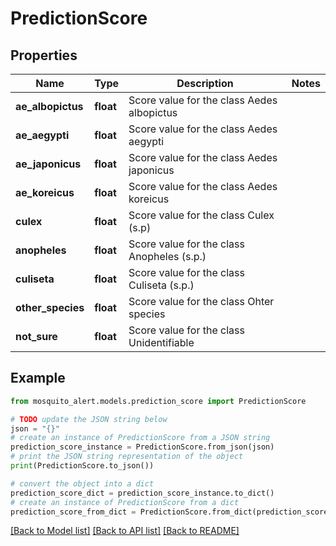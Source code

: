 # PredictionScore


## Properties

Name | Type | Description | Notes
------------ | ------------- | ------------- | -------------
**ae_albopictus** | **float** | Score value for the class Aedes albopictus | 
**ae_aegypti** | **float** | Score value for the class Aedes aegypti | 
**ae_japonicus** | **float** | Score value for the class Aedes japonicus | 
**ae_koreicus** | **float** | Score value for the class Aedes koreicus | 
**culex** | **float** | Score value for the class Culex (s.p) | 
**anopheles** | **float** | Score value for the class Anopheles (s.p.) | 
**culiseta** | **float** | Score value for the class Culiseta (s.p.) | 
**other_species** | **float** | Score value for the class Ohter species | 
**not_sure** | **float** | Score value for the class Unidentifiable | 

## Example

```python
from mosquito_alert.models.prediction_score import PredictionScore

# TODO update the JSON string below
json = "{}"
# create an instance of PredictionScore from a JSON string
prediction_score_instance = PredictionScore.from_json(json)
# print the JSON string representation of the object
print(PredictionScore.to_json())

# convert the object into a dict
prediction_score_dict = prediction_score_instance.to_dict()
# create an instance of PredictionScore from a dict
prediction_score_from_dict = PredictionScore.from_dict(prediction_score_dict)
```
[[Back to Model list]](../README.md#documentation-for-models) [[Back to API list]](../README.md#documentation-for-api-endpoints) [[Back to README]](../README.md)


